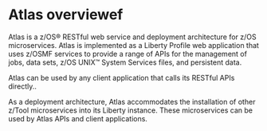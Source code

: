 # Atlas overviewef


Atlas is a z/OS® RESTful web service and deployment architecture for z/OS microservices. Atlas is implemented as a Liberty Profile web application that uses z/OSMF services to provide a range of APIs for the management of jobs, data sets, z/OS UNIX™ System Services files, and persistent data.

Atlas can be used by any client application that calls its RESTful APIs directly..

As a deployment architecture, Atlas accommodates the installation of other z/Tool microservices into its Liberty instance. These microservices can be used by Atlas APIs and client applications.
